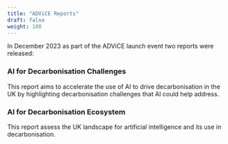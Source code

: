 ```yaml
---
title: "ADViCE Reports"
draft: false
weight: 100
---
```

In December 2023 as part of the ADViCE launch event two reports were released: 

### AI for Decarbonisation Challenges
This report aims to accelerate the use of AI to drive decarbonisation in the UK by highlighting decarbonisation challenges that AI could help address.

### AI for Decarbonisation Ecosystem
This report assess the UK landscape for artificial intelligence and its use in decarbonisation.
